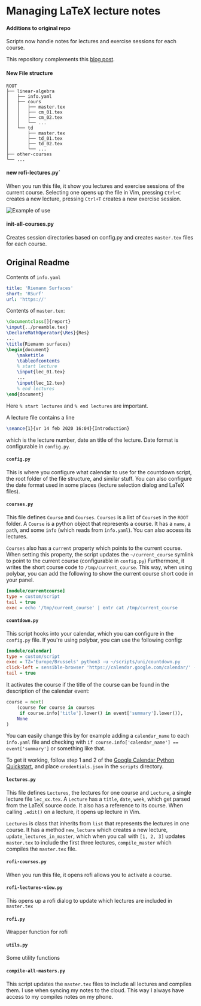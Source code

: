 # Managing LaTeX lecture notes

#### Additions to original repo

Scripts now handle notes for lectures and exercise sessions for each course.


This repository complements this [blog post](https://castel.dev/post/lecture-notes-3).

#### New File structure

```
ROOT
├── linear-algebra
│   ├── info.yaml
│   ├── cours
│   │   ├── master.tex
│   │   ├── cm_01.tex
│   │   ├── cm_02.tex
│   │   └── ...
│   └── td
│       ├── master.tex
│       ├── td_01.tex
│       ├── td_02.tex
│       └── ...
├── other-courses
└── ...
```

#### new rofi-lectures.py`

When you run this file, it show you lectures and exercise sessions of the current course.
Selecting one opens up the file in Vim, pressing `Ctrl+C` creates a new lecture, pressing `Ctrl+T` creates a new exercise session.

![Example of use](https://i.imgur.com/UX43pRx.png)

#### init-all-courses.py

Creates session directories based on config.py and creates `master.tex` files for each course.



## Original Readme

Contents of `info.yaml`
```yaml
title: 'Riemann Surfaces'
short: 'RSurf'
url: 'https://'
```

Contents of  `master.tex`:

```tex
\documentclass[]{report}
\input{../preamble.tex}
\DeclareMathOperator{\Res}{Res}
...
\title{Riemann surfaces}
\begin{document}
    \maketitle
    \tableofcontents
    % start lecture
    \input{lec_01.tex}
    ...
    \input{lec_12.tex}
    % end lectures
\end{document}
```

Here `% start lectures` and `% end lectures` are important.

A lecture file contains a line
```latex
\seance{1}{vr 14 feb 2020 16:04}{Introduction}
```
which is the lecture number, date an title of the lecture. Date format is configurable in `config.py`.

#### `config.py`

This is where you configure what calendar to use for the countdown script, the root folder of the file structure, and similar stuff. You can also configure the date format used in some places (lecture selection dialog and LaTeX files).

#### `courses.py`

This file defines `Course` and `Courses`.
`Courses` is a list of `Course`s in the `ROOT` folder.
A `Course` is a python object that represents a course.
It has a `name`, a `path`, and some `info` (which reads from `info.yaml`).
You can also access its lectures.

`Courses` also has a `current` property which points to the current course.
When setting this property, the script updates the `~/current_course` symlink to point to the current course (configurable in `config.py`)
Furthermore, it writes the short course code to `/tmp/current_course`.
This way, when using polybar, you can add the following to show the current course short code in your panel.

```ini
[module/currentcourse]
type = custom/script
tail = true
exec = echo '/tmp/current_course' | entr cat /tmp/current_course
```


#### `countdown.py`

This script hooks into your calendar, which you can configure in the `config.py` file.
If you're using polybar, you can use the following config:

```ini
[module/calendar]
type = custom/script
exec = TZ='Europe/Brussels' python3 -u ~/scripts/uni/countdown.py
click-left = sensible-browser 'https://calendar.google.com/calendar/' -- &
tail = true
```

It activates the course if the title of the course can be found in the description of the calendar event:
```python
course = next(
    (course for course in courses
     if course.info['title'].lower() in event['summary'].lower()),
    None
)
```

You can easily change this by for example adding a `calendar_name` to each `info.yaml` file and checking with `if course.info['calendar_name'] == event['summary']` or something like that.

To get it working, follow step 1 and 2 of the [Google Calendar Python Quickstart](https://developers.google.com/calendar/quickstart/python), and place `credentials.json` in the `scripts` directory.

#### `lectures.py`

This file defines `Lectures`, the lectures for one course and `Lecture`, a single lecture file `lec_xx.tex`.
A `Lecture` has a `title`, `date`, `week`, which get parsed from the LaTeX source code. It also has a reference to its course.
When calling `.edit()` on a lecture, it opens up lecture in Vim.

`Lectures` is class that inherits from `list` that represents the lectures in one course.
It has a method `new_lecture` which creates a new lecture, `update_lectures_in_master`, which when you call with `[1, 2, 3]` updates `master.tex` to include the first three lectures, `compile_master` which compiles the `master.tex` file.

#### `rofi-courses.py`

When you run this file, it opens rofi allows you to activate a course.

#### `rofi-lectures-view.py`

This opens up a rofi dialog to update which lectures are included in `master.tex`

#### `rofi.py`

Wrapper function for rofi

#### `utils.py`

Some utility functions

#### `compile-all-masters.py`

This script updates the `master.tex` files to include all lectures and compiles them. I use when syncing my notes to the cloud. This way I always have access to my compiles notes on my phone.
